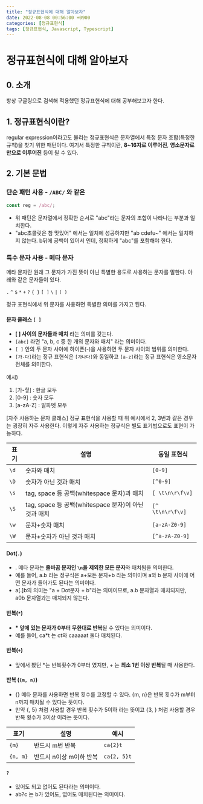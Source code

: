 ```yaml
---
title: "정규표현식에 대해 알아보자"
date: 2022-08-08 00:56:00 +0900
categories: [정규표현식]
tags: [정규표현식, Javascript, Typescript]
---
```


# 정규표현식에 대해 알아보자

## 0. 소개

항상 구글링으로 검색해 적용했던 정규표현식에 대해 공부해보고자 한다.

## 1. 정규표현식이란?

regular expression이라고도 불리는 정규표현식은 문자열에서 특정 문자 조합(특정한 규칙)을 찾기 위한 패턴이다. 여기서 특정한 규칙이란, **8~16자로 이루어진**, **영소문자로만으로 이루어진** 등이 될 수 있다.

## 2. 기본 문법

### 단순 패턴 사용 - `/ABC/` 와 같은

```javascript
const reg = /abc/;
```

- 위 패턴은 문자열에서 정확한 순서로 "abc"라는 문자의 조합이 나타나는 부분과 일치한다.
- "abc초콜릿은 참 맛있어" 에서는 일치에 성공하지만 "ab cdefu~" 에서는 일치하지 않는다. b뒤에 공백이 있어서 인데, 정확하게 "abc"를 포함해야 한다.

### 특수 문자 사용 - 메타 문자

메타 문자란 원래 그 문자가 가진 뜻이 아닌 특별한 용도로 사용하는 문자를 말한다. 아래와 같은 문자들이 있다.

`.` `^` `$` `*` `+` `?` `{ }` `[ ]` `\` `|` `( )`

정규 표현식에서 위 문자를 사용하면 특별한 의미를 가지고 된다.

#### 문자 클래스 `[ ]`

- **[ ] 사이의 문자들과 매치** 라는 의미를 갖는다.
- `[abc]` 라면 "a, b, c 중 한 개의 문자와 매치" 라는 의미이다.
- `[ ]` 안의 두 문자 사이에 하이픈(-)을 사용하면 두 문자 사이의 범위를 의미한다.
- `[가-다]`라는 정규 표현식은 `[가나다]`와 동일하고 `[a-z]`라는 정규 표현식은 영소문자 전체를 의미한다.

예시)

1. [가-힣] : 한글 모두
2. [0-9] : 숫자 모두
3. [a-zA-Z] : 알파벳 모두

[자주 사용하는 문자 클래스]
정규 표현식을 사용할 때 위 예시에서 2, 3번과 같은 경우는 굉장히 자주 사용한다. 이렇게 자주 사용하는 정규식은 별도 표기법으로도 표현이 가능하다.

| 표기 | 설명                                                 | 동일 표현식      |
| ---- | ---------------------------------------------------- | ---------------- |
| `\d` | 숫자와 매치                                          | `[0-9]`          |
| `\D` | 숫자가 아닌 것과 매치                                | `[^0-9]`         |
| `\s` | tag, space 등 공백(whitespace 문자)과 매치           | `[ \t\n\r\f\v]`  |
| `\S` | tag, space 등 공백(whitespace 문자)이 아닌 것과 매치 | `[^ \t\n\r\f\v]` |
| `\w` | 문자+숫자 매치                                       | `[a-zA-Z0-9]`    |
| `\W` | 문자+숫자가 아닌 것과 매치                           | `[^a-zA-Z0-9]`   |

#### Dot(`.`)

- . 메타 문자는 **줄바꿈 문자인 `\n`을 제외한 모든 문자**와 매치됨을 의미한다.
- 예를 들어, a.b 라는 정규식은 a+모든 문자+b 라는 의미이며 a와 b 문자 사이에 어떤 문자가 들어가도 된다는 의미이다.
- a[.]b의 의미는 "a + Dot문자 + b"라는 의미이므로, a.b 문자열과 매치되지만, a0b 문자열과는 매치되지 않는다.

#### 반복(`*`)

- **\* 앞에 있는 문자가 0부터 무한대로 반복**될 수 있다는 의미이다.
- 예를 들어, ca\*t 는 ct와 caaaaat 둘다 매치된다.

#### 반복(`+`)

- 앞에서 봤던 \*는 반복횟수가 0부터 였지만, + 는 **최소 1번 이상 반복**될 때 사용한다.

#### 반복 (`{m, n}`)

- {} 메타 문자를 사용하면 반복 횟수를 고정할 수 있다. {m, n}은 반복 횟수가 m부터 n까지 매치될 수 있다는 뜻이다.
- 만약 {, 5} 처럼 사용할 경우 반복 횟수가 5이하 라는 뜻이고 {3, } 처럼 사용할 경우 반복 횟수가 3이상 이라는 뜻이다.

| 표기     | 설명                    | 예시        |
| -------- | ----------------------- | ----------- |
| `{m}`    | 반드시 m번 반복         | `ca{2}t`    |
| `{n, m}` | 반드시 n이상 m이하 반복 | `ca{2, 5}t` |

#### `?`

- 있어도 되고 없어도 된다라는 의미이다.
- ab?c 는 b가 있어도, 없어도 매치된다는 의미이다.
